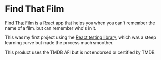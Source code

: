 # Find That Film

[Find That Film](https://find-that-film.netlify.app/) is a React app that helps you when you can't remember the name of a film, but can remember who's in it.

This was my first project using the [React testing library](https://testing-library.com/docs/react-testing-library/intro), which was a steep learning curve but made the process much smoother.

This product uses the TMDB API but is not endorsed or certified by TMDB